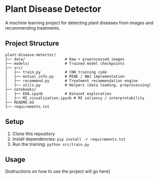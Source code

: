 # Plant Disease Detector

A machine learning project for detecting plant diseases from images and recommending treatments.

## Project Structure

```
plant-disease-detector/
├── data/                  # Raw + preprocessed images
├── models/                # Trained model checkpoints
├── src/
│   ├── train.py           # CNN training code
│   ├── mutual_info.py     # MINE / NWJ implementation
│   ├── recommend.py       # Treatment recommendation engine
│   ├── utils.py           # Helpers (data loading, preprocessing)
├── notebooks/
│   ├── EDA.ipynb          # Dataset exploration
│   ├── MI_visualization.ipynb # MI saliency / interpretability
├── README.md
├── requirements.txt
```

## Setup

1. Clone this repository
2. Install dependencies: `pip install -r requirements.txt`
3. Run the training: `python src/train.py`

## Usage

[Instructions on how to use the project will go here]

